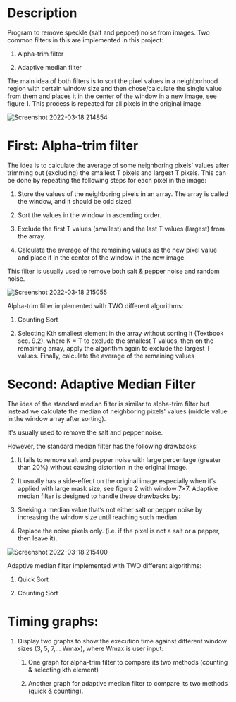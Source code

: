 # Description
Program to remove speckle  (salt and pepper) noise from images. Two common filters in this are implemented in this  project: 

1.	Alpha-trim filter 

2.	Adaptive median filter
 
The main idea of both filters is to sort the pixel values in a neighborhood region with certain window size and then chose/calculate the single value from them and 
places it in the center of the window in a new image, see figure 1. This process is repeated for all pixels in the original image

![Screenshot 2022-03-18 214854](https://user-images.githubusercontent.com/75753459/159073899-8a153a36-7a7e-4cb0-96b8-e60cffc1ca9a.png)

# First: Alpha-trim filter
The idea is to calculate the average of some neighboring pixels' values after trimming out (excluding) the smallest T pixels and largest T pixels. This can be done by repeating the following steps for each pixel in the image:   

1.	Store the values of the neighboring pixels in an array. The array is called the window, and it should be odd sized.

2.	Sort the values in the window in ascending order.

3.	Exclude the first T values (smallest) and the last T values (largest) from the array.

4.	Calculate the average of the remaining values as the new pixel value and place it in the center of the window in the new image.

This filter is usually used to remove both salt & pepper noise and random noise. 

![Screenshot 2022-03-18 215055](https://user-images.githubusercontent.com/75753459/159074162-406b57e5-98ef-4271-ac89-92a1b1e1e16f.png)

Alpha-trim filter implemented with TWO different algorithms: 

1.	Counting Sort

2.	Selecting Kth smallest element in the array without sorting it (Textbook sec. 9.2). where K = T to exclude the smallest T values, then on the remaining array, apply the algorithm again to exclude the largest T values. Finally, calculate the average of the remaining values

# Second: Adaptive Median Filter
The idea of the standard median filter is similar to alpha-trim filter but instead we calculate the median of neighboring pixels' values (middle value in the window array after sorting). 

It's usually used to remove the salt and pepper noise.

However, the standard median filter has the following drawbacks:

1.	It fails to remove salt and pepper noise with large percentage (greater than 20%) without causing distortion in the original image.

2.	It usually has a side-effect on the original image especially when it’s applied with large mask size, see figure 2 with window 7×7. 
Adaptive median filter is designed to handle these drawbacks by:

  1.	Seeking a median value that’s not either salt or pepper noise by increasing the window size until reaching such median.
  
  2.	Replace the noise pixels only. (i.e. if the pixel is not a salt or a pepper, then leave it).

![Screenshot 2022-03-18 215400](https://user-images.githubusercontent.com/75753459/159074520-aa79841a-437d-4510-9a6c-df067e9bc438.png)

Adaptive median filter implemented with TWO different algorithms: 

1.	Quick Sort

2.	Counting Sort

# Timing graphs:
1.	Display two graphs to show the execution time against different window sizes (3, 5, 7,… Wmax), where Wmax is user input:

     1.	One graph for alpha-trim filter to compare its two methods (counting & selecting kth element)
   
     2.	Another graph for adaptive median filter to compare its two methods (quick & counting).

